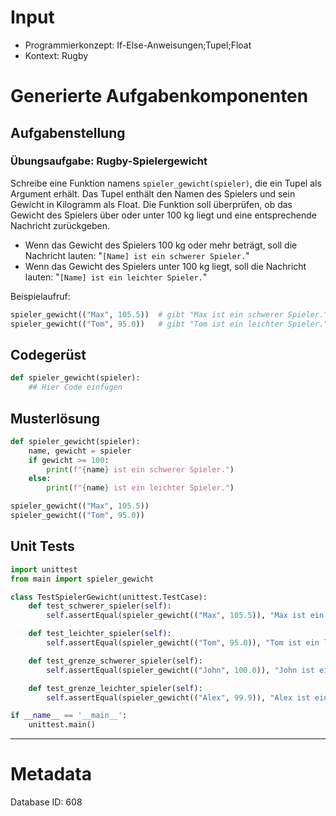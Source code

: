 # Input
- Programmierkonzept: If-Else-Anweisungen;Tupel;Float
- Kontext: Rugby

# Generierte Aufgabenkomponenten
## Aufgabenstellung
### Übungsaufgabe: Rugby-Spielergewicht

Schreibe eine Funktion namens `spieler_gewicht(spieler)`, die ein Tupel als Argument erhält. Das Tupel enthält den Namen des Spielers und sein Gewicht in Kilogramm als Float. Die Funktion soll überprüfen, ob das Gewicht des Spielers über oder unter 100 kg liegt und eine entsprechende Nachricht zurückgeben.

- Wenn das Gewicht des Spielers 100 kg oder mehr beträgt, soll die Nachricht lauten: "`[Name] ist ein schwerer Spieler.`"
- Wenn das Gewicht des Spielers unter 100 kg liegt, soll die Nachricht lauten: "`[Name] ist ein leichter Spieler.`"

Beispielaufruf:
```python
spieler_gewicht(("Max", 105.5))  # gibt "Max ist ein schwerer Spieler." zurück
spieler_gewicht(("Tom", 95.0))   # gibt "Tom ist ein leichter Spieler." zurück
```

## Codegerüst
```python
def spieler_gewicht(spieler):
    ## Hier Code einfügen
```

## Musterlösung
```python
def spieler_gewicht(spieler):
    name, gewicht = spieler
    if gewicht >= 100:
        print(f"{name} ist ein schwerer Spieler.")
    else:
        print(f"{name} ist ein leichter Spieler.")

spieler_gewicht(("Max", 105.5))
spieler_gewicht(("Tom", 95.0))
```

## Unit Tests
```python
import unittest
from main import spieler_gewicht

class TestSpielerGewicht(unittest.TestCase):
    def test_schwerer_spieler(self):
        self.assertEqual(spieler_gewicht(("Max", 105.5)), "Max ist ein schwerer Spieler.")

    def test_leichter_spieler(self):
        self.assertEqual(spieler_gewicht(("Tom", 95.0)), "Tom ist ein leichter Spieler.")

    def test_grenze_schwerer_spieler(self):
        self.assertEqual(spieler_gewicht(("John", 100.0)), "John ist ein schwerer Spieler.")

    def test_grenze_leichter_spieler(self):
        self.assertEqual(spieler_gewicht(("Alex", 99.9)), "Alex ist ein leichter Spieler.")

if __name__ == '__main__':
    unittest.main()
```
___
# Metadata
Database ID: 608
